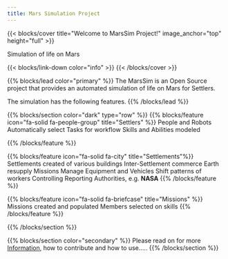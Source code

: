```yaml
---
title: Mars Simulation Project
---
```


{{< blocks/cover title="Welcome to MarsSim Project!" image_anchor="top" height="full" >}}
<p class="lead mt-5">Simulation of life on Mars</p>
{{< blocks/link-down color="info" >}}
{{< /blocks/cover >}}


{{% blocks/lead color="primary" %}}
The MarsSim is an Open Source project that provides an automated simulation of life on Mars for Settlers.

The simulation has the following features.
{{% /blocks/lead %}}


{{% blocks/section color="dark" type="row" %}}
{{% blocks/feature icon="fa-solid fa-people-group" title="Settlers" %}}
People and Robots
Automatically select Tasks for workflow
Skills and Abilities modeled

{{% /blocks/feature %}}

{{% blocks/feature icon="fa-solid fa-city" title="Settlements"%}}
Settlements created of various buildings
Inter-Settlement commerce
Earth resupply Missions
Manage Equipment and Vehicles
Shift patterns of workers
Controlling Reporting Authorities, e.g. **NASA**
{{% /blocks/feature %}}

{{% blocks/feature icon="fa-solid fa-briefcase" title="Missions" %}}
Missions created and populated
Members selected on skills
{{% /blocks/feature %}}

{{% /blocks/section %}}

{{% blocks/section color="secondary" %}}
Please read on for more [Information](/docs/about/), how to contribute and how to use.....
{{% /blocks/section %}}
